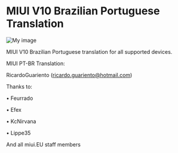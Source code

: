# MIUI V10 Brazilian Portuguese Translation

![My image](https://i.imgur.com/s5PsCYM.png)

MIUI V10 Brazilian Portuguese translation for all supported devices. 

MIUI PT-BR Translation:

RicardoGuariento (ricardo.guariento@hotmail.com)

Thanks to:

•   Feurrado

•   Efex

•   KcNirvana

•   Lippe35

And all miui.EU staff members

